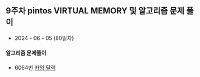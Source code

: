 ## 9주차 pintos VIRTUAL MEMORY 및 알고리즘 문제 풀이

- 2024 - 06 - 05 (80일차)   

#### 알고리즘 문제풀이   
* 6064번 [카잉 달력]()   
